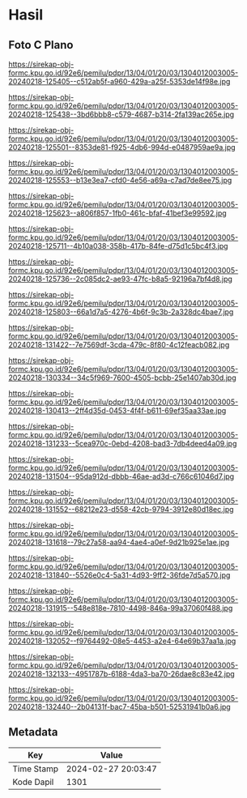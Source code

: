 # Hasil

## Foto C Plano

https://sirekap-obj-formc.kpu.go.id/92e6/pemilu/pdpr/13/04/01/20/03/1304012003005-20240218-125405--c512ab5f-a960-429a-a25f-5353de14f98e.jpg

https://sirekap-obj-formc.kpu.go.id/92e6/pemilu/pdpr/13/04/01/20/03/1304012003005-20240218-125438--3bd6bbb8-c579-4687-b314-2fa139ac265e.jpg

https://sirekap-obj-formc.kpu.go.id/92e6/pemilu/pdpr/13/04/01/20/03/1304012003005-20240218-125501--8353de81-f925-4db6-994d-e0487959ae9a.jpg

https://sirekap-obj-formc.kpu.go.id/92e6/pemilu/pdpr/13/04/01/20/03/1304012003005-20240218-125553--b13e3ea7-cfd0-4e56-a69a-c7ad7de8ee75.jpg

https://sirekap-obj-formc.kpu.go.id/92e6/pemilu/pdpr/13/04/01/20/03/1304012003005-20240218-125623--a806f857-1fb0-461c-bfaf-41bef3e99592.jpg

https://sirekap-obj-formc.kpu.go.id/92e6/pemilu/pdpr/13/04/01/20/03/1304012003005-20240218-125711--4b10a038-358b-417b-84fe-d75d1c5bc4f3.jpg

https://sirekap-obj-formc.kpu.go.id/92e6/pemilu/pdpr/13/04/01/20/03/1304012003005-20240218-125736--2c085dc2-ae93-47fc-b8a5-92196a7bf4d8.jpg

https://sirekap-obj-formc.kpu.go.id/92e6/pemilu/pdpr/13/04/01/20/03/1304012003005-20240218-125803--66a1d7a5-4276-4b6f-9c3b-2a328dc4bae7.jpg

https://sirekap-obj-formc.kpu.go.id/92e6/pemilu/pdpr/13/04/01/20/03/1304012003005-20240218-131422--7e7569df-3cda-479c-8f80-4c12feacb082.jpg

https://sirekap-obj-formc.kpu.go.id/92e6/pemilu/pdpr/13/04/01/20/03/1304012003005-20240218-130334--34c5f969-7600-4505-bcbb-25e1407ab30d.jpg

https://sirekap-obj-formc.kpu.go.id/92e6/pemilu/pdpr/13/04/01/20/03/1304012003005-20240218-130413--2ff4d35d-0453-4f4f-b611-69ef35aa33ae.jpg

https://sirekap-obj-formc.kpu.go.id/92e6/pemilu/pdpr/13/04/01/20/03/1304012003005-20240218-131233--5cea970c-0ebd-4208-bad3-7db4deed4a09.jpg

https://sirekap-obj-formc.kpu.go.id/92e6/pemilu/pdpr/13/04/01/20/03/1304012003005-20240218-131504--95da912d-dbbb-46ae-ad3d-c766c61046d7.jpg

https://sirekap-obj-formc.kpu.go.id/92e6/pemilu/pdpr/13/04/01/20/03/1304012003005-20240218-131552--68212e23-d558-42cb-9794-3912e80d18ec.jpg

https://sirekap-obj-formc.kpu.go.id/92e6/pemilu/pdpr/13/04/01/20/03/1304012003005-20240218-131618--79c27a58-aa94-4ae4-a0ef-9d21b925e1ae.jpg

https://sirekap-obj-formc.kpu.go.id/92e6/pemilu/pdpr/13/04/01/20/03/1304012003005-20240218-131840--5526e0c4-5a31-4d93-9ff2-36fde7d5a570.jpg

https://sirekap-obj-formc.kpu.go.id/92e6/pemilu/pdpr/13/04/01/20/03/1304012003005-20240218-131915--548e818e-7810-4498-846a-99a37060f488.jpg

https://sirekap-obj-formc.kpu.go.id/92e6/pemilu/pdpr/13/04/01/20/03/1304012003005-20240218-132052--f9764492-08e5-4453-a2e4-64e69b37aa1a.jpg

https://sirekap-obj-formc.kpu.go.id/92e6/pemilu/pdpr/13/04/01/20/03/1304012003005-20240218-132133--4951787b-6188-4da3-ba70-26dae8c83e42.jpg

https://sirekap-obj-formc.kpu.go.id/92e6/pemilu/pdpr/13/04/01/20/03/1304012003005-20240218-132440--2b04131f-bac7-45ba-b501-52531941b0a6.jpg


## Metadata

| Key        | Value               |
| ---------- | ------------------- |
| Time Stamp | 2024-02-27 20:03:47 |
| Kode Dapil | 1301                |



